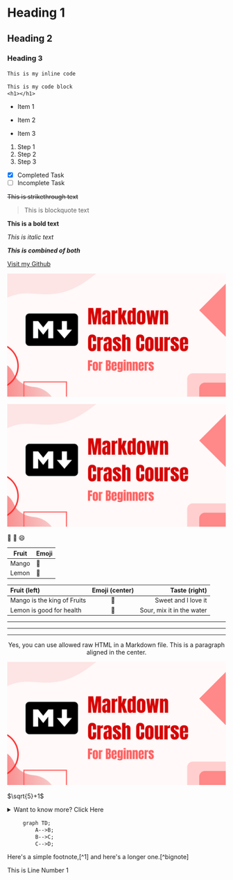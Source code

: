 # Heading 1
## Heading 2
### Heading 3

`This is my inline code`

```
This is my code block
<h1></h1>
```

- Item 1
+ Item 2
* Item 3

1. Step 1
2. Step 2
3. Step 3

- [X] Completed Task
- [ ] Incomplete Task

~~This is strikethrough text~~

> This is blockquote text

**This is a bold text**

*This is italic text*

***This is combined of both***

[Visit my Github](https://github.com/devarshishimpi)

![Markdown Video](./markdownyt.png)

[![Google](./markdownyt.png)](https://www.google.com)

🥭 🚗 😄

| Fruit | Emoji |
| ------ | ------ |
| Mango | :mango: |
| Lemon | :lemon: |

| Fruit (left) | Emoji (center) | Taste (right) |
| :--- | :----: | ---: |
| Mango is the king of Fruits | :mango: | Sweet and I love it |
| Lemon is good for health | :lemon: | Sour, mix it in the water |

---

***

___

<p align="center">
Yes, you can use allowed raw HTML in a Markdown file.
This is a paragraph aligned in the center.
</p>

[![Video](./markdownyt.png)](https://www.youtube.com/watch?v=i7q8JbNK-9s)

$\sqrt{5}+1$

<details>
<summary>Want to know more? Click Here</summary>
<br>
This is called a DropDown.
<br>Yes! This is possible using Markdown.
<br>You can hide some content from the user.
<br>They can view the detailed message only when they click.
</details>

   ```mermaid
        graph TD;
            A-->B;
            B-->C;
            C-->D;
   ```

Here's a simple footnote,[^1] and here's a longer one.[^bignote]

This is Line Number 1
<!---This is Line Number 2 --->


















